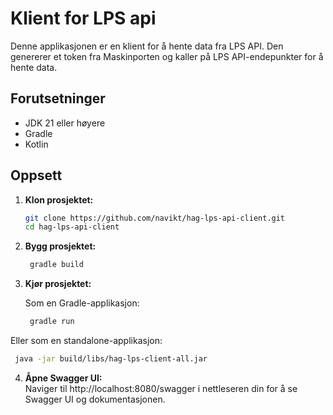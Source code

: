 # Klient for LPS api

Denne applikasjonen er en klient for å hente data fra LPS API. Den genererer et token fra Maskinporten og kaller på LPS API-endepunkter for å hente data.

## Forutsetninger

- JDK 21 eller høyere
- Gradle
- Kotlin

## Oppsett

1. **Klon prosjektet:**

   ```sh
   git clone https://github.com/navikt/hag-lps-api-client.git
   cd hag-lps-api-client
   ```

2. **Bygg prosjektet:**

   ```sh
    gradle build
    ```
3. **Kjør prosjektet:**
   
   Som en Gradle-applikasjon:
   ```sh
    gradle run
    ```

Eller som en standalone-applikasjon:

   ```sh
    java -jar build/libs/hag-lps-client-all.jar
   ```

4. **Åpne Swagger UI:**  
   Naviger til http://localhost:8080/swagger i nettleseren din for å se Swagger UI og dokumentasjonen.